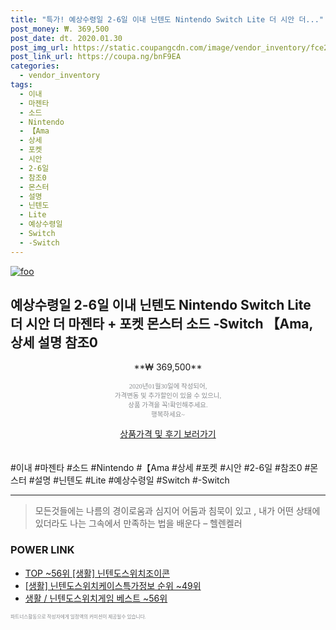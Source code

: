 ```yaml
--- 
title: "특가! 예상수령일 2-6일 이내 닌텐도 Nintendo Switch Lite 더 시안 더..." 
post_money: ₩. 369,500 
post_date: dt. 2020.01.30 
post_img_url: https://static.coupangcdn.com/image/vendor_inventory/fce2/8babec1f9b6ef45bb1be8d0ce05e72c89232d70d0eefb088d1a77fb7140b.jpg 
post_link_url: https://coupa.ng/bnF9EA 
categories: 
  - vendor_inventory 
tags: 
  - 이내 
  - 마젠타 
  - 소드 
  - Nintendo 
  - 【Ama 
  - 상세 
  - 포켓 
  - 시안 
  - 2-6일 
  - 참조0 
  - 몬스터 
  - 설명 
  - 닌텐도 
  - Lite 
  - 예상수령일 
  - Switch 
  - -Switch 
--- 
```

[![foo](https://static.coupangcdn.com/image/vendor_inventory/fce2/8babec1f9b6ef45bb1be8d0ce05e72c89232d70d0eefb088d1a77fb7140b.jpg)](https://coupa.ng/bnF9EA) 

## 예상수령일 2-6일 이내 닌텐도 Nintendo Switch Lite 더 시안 더 마젠타 + 포켓 몬스터 소드 -Switch 【Ama, 상세 설명 참조0 
<p style="text-align: center;">**₩ 369,500**</p> 
<p style="text-align: center;"><span style="color: #898c8f; font-family: Georgia,Times,serif; font-size: 0.75em;">2020년01월30일에 작성되어, <br>가격변동 및 추가할인이 있을 수 있으니,<br> 상품 가격을 꼭!확인해주세요.<br>행복하세요~</span> 
</p>	 
<div markdown="0" style="text-align: center;"><a href="https://coupa.ng/bnF9EA" class="btn btn--success">상품가격 및 후기 보러가기</a></div> 
<br><br> 
  #이내 #마젠타 #소드 #Nintendo #【Ama #상세 #포켓 #시안 #2-6일 #참조0 #몬스터 #설명 #닌텐도 #Lite #예상수령일 #Switch #-Switch 
<hr> 

> 모든것들에는 나름의 경이로움과 심지어 어둠과 침묵이 있고 , 내가 어떤 상태에 있더라도 나는 그속에서 만족하는 법을 배운다 – 헬렌켈러 


### POWER LINK

* <a href="https://blog.naver.com/an0733/221785337272" target="_blank"> TOP ~56위 [생활] 닌텐도스위치조이콘</a>
* <a href="https://blog.naver.com/sakai111/221770967291" target="_blank"> [생활] 닌텐도스위치케이스특가정보 순위 ~49위</a>
* <a href="https://blog.naver.com/santokki14/221784833223" target="_blank">생활 / 닌텐도스위치게임 베스트 ~56위</a>

<span style="color: #898c8f; font-family: Georgia,Times,serif; font-size: 0.55em;">파트너스활동으로 작성자에게 일정액의 커미션이 제공될수 있습니다.</span> 
